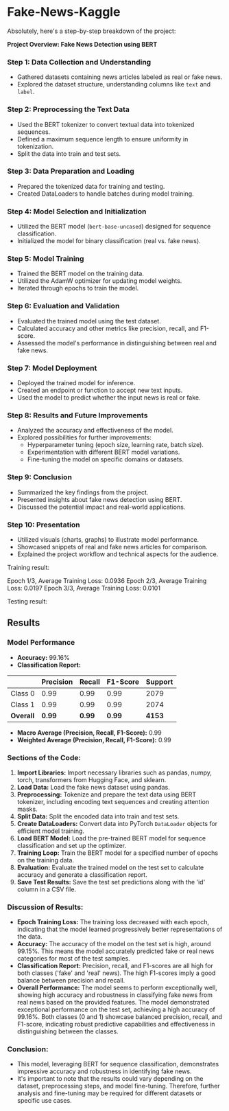 ﻿# Fake-News-Kaggle

 Absolutely, here's a step-by-step breakdown of the project:

**Project Overview: Fake News Detection using BERT**

### Step 1: Data Collection and Understanding
- Gathered datasets containing news articles labeled as real or fake news.
- Explored the dataset structure, understanding columns like `text` and `label`.

### Step 2: Preprocessing the Text Data
- Used the BERT tokenizer to convert textual data into tokenized sequences.
- Defined a maximum sequence length to ensure uniformity in tokenization.
- Split the data into train and test sets.

### Step 3: Data Preparation and Loading
- Prepared the tokenized data for training and testing.
- Created DataLoaders to handle batches during model training.

### Step 4: Model Selection and Initialization
- Utilized the BERT model (`bert-base-uncased`) designed for sequence classification.
- Initialized the model for binary classification (real vs. fake news).

### Step 5: Model Training
- Trained the BERT model on the training data.
- Utilized the AdamW optimizer for updating model weights.
- Iterated through epochs to train the model.

### Step 6: Evaluation and Validation
- Evaluated the trained model using the test dataset.
- Calculated accuracy and other metrics like precision, recall, and F1-score.
- Assessed the model's performance in distinguishing between real and fake news.

### Step 7: Model Deployment
- Deployed the trained model for inference.
- Created an endpoint or function to accept new text inputs.
- Used the model to predict whether the input news is real or fake.

### Step 8: Results and Future Improvements
- Analyzed the accuracy and effectiveness of the model.
- Explored possibilities for further improvements:
  - Hyperparameter tuning (epoch size, learning rate, batch size).
  - Experimentation with different BERT model variations.
  - Fine-tuning the model on specific domains or datasets.

### Step 9: Conclusion
- Summarized the key findings from the project.
- Presented insights about fake news detection using BERT.
- Discussed the potential impact and real-world applications.

### Step 10: Presentation
- Utilized visuals (charts, graphs) to illustrate model performance.
- Showcased snippets of real and fake news articles for comparison.
- Explained the project workflow and technical aspects for the audience.

Training result:

Epoch 1/3, Average Training Loss: 0.0936
Epoch 2/3, Average Training Loss: 0.0197
Epoch 3/3, Average Training Loss: 0.0101


Testing result:

## Results

### Model Performance

- **Accuracy:** 99.16%
- **Classification Report:**

|           | Precision | Recall  | F1-Score | Support |
|-----------|-----------|---------|----------|---------|
| Class 0   | 0.99      | 0.99    | 0.99     | 2079    |
| Class 1   | 0.99      | 0.99    | 0.99     | 2074    |
| **Overall** | **0.99** | **0.99**| **0.99**| **4153**|

- **Macro Average (Precision, Recall, F1-Score):** 0.99
- **Weighted Average (Precision, Recall, F1-Score):** 0.99


### Sections of the Code:
1. **Import Libraries:** Import necessary libraries such as pandas, numpy, torch, transformers from Hugging Face, and sklearn.
2. **Load Data:** Load the fake news dataset using pandas.
3. **Preprocessing:** Tokenize and prepare the text data using BERT tokenizer, including encoding text sequences and creating attention masks.
4. **Split Data:** Split the encoded data into train and test sets.
5. **Create DataLoaders:** Convert data into PyTorch `DataLoader` objects for efficient model training.
6. **Load BERT Model:** Load the pre-trained BERT model for sequence classification and set up the optimizer.
7. **Training Loop:** Train the BERT model for a specified number of epochs on the training data.
8. **Evaluation:** Evaluate the trained model on the test set to calculate accuracy and generate a classification report.
9. **Save Test Results:** Save the test set predictions along with the 'id' column in a CSV file.

### Discussion of Results:
- **Epoch Training Loss:** The training loss decreased with each epoch, indicating that the model learned progressively better representations of the data.
- **Accuracy:** The accuracy of the model on the test set is high, around 99.15%. This means the model accurately predicted fake or real news categories for most of the test samples.
- **Classification Report:** Precision, recall, and F1-scores are all high for both classes ('fake' and 'real' news). The high F1-scores imply a good balance between precision and recall.
- **Overall Performance:** The model seems to perform exceptionally well, showing high accuracy and robustness in classifying fake news from real news based on the provided features. The model demonstrated exceptional performance on the test set, achieving a high accuracy of 99.16%. Both classes (0 and 1) showcase balanced precision, recall, and F1-score, indicating robust predictive capabilities and effectiveness in distinguishing between the classes.


### Conclusion:
- This model, leveraging BERT for sequence classification, demonstrates impressive accuracy and robustness in identifying fake news.
- It's important to note that the results could vary depending on the dataset, preprocessing steps, and model fine-tuning. Therefore, further analysis and fine-tuning may be required for different datasets or specific use cases.


